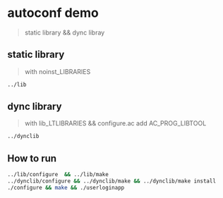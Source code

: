 # autoconf demo

> static library && dync libray

## static library

> with noinst_LIBRARIES

```bash
../lib
```

## dync library

> with lib_LTLIBRARIES && configure.ac add AC_PROG_LIBTOOL

```bash
../dynclib
```

## How to run

```bash
../lib/configure  && ../lib/make
../dynclib/configure && ../dynclib/make && ../dynclib/make install
./configure && make && ./userloginapp
```
